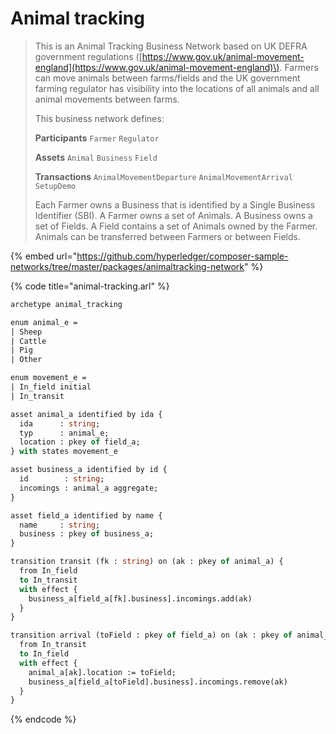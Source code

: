 # Animal tracking

> This is an Animal Tracking Business Network based on UK DEFRA government regulations \([https://www.gov.uk/animal-movement-england](https://www.gov.uk/animal-movement-england)\). Farmers can move animals between farms/fields and the UK government farming regulator has visibility into the locations of all animals and all animal movements between farms.
>
> This business network defines:
>
> **Participants** `Farmer` `Regulator`
>
> **Assets** `Animal` `Business` `Field`
>
> **Transactions** `AnimalMovementDeparture` `AnimalMovementArrival` `SetupDemo`
>
> Each Farmer owns a Business that is identified by a Single Business Identifier \(SBI\). A Farmer owns a set of Animals. A Business owns a set of Fields. A Field contains a set of Animals owned by the Farmer. Animals can be transferred between Farmers or between Fields.

{% embed url="https://github.com/hyperledger/composer-sample-networks/tree/master/packages/animaltracking-network" %}

{% code title="animal-tracking.arl" %}
```ocaml
archetype animal_tracking

enum animal_e =
| Sheep
| Cattle
| Pig
| Other

enum movement_e =
| In_field initial
| In_transit

asset animal_a identified by ida {
  ida      : string;
  typ      : animal_e;
  location : pkey of field_a;
} with states movement_e

asset business_a identified by id {
  id        : string;
  incomings : animal_a aggregate;
}

asset field_a identified by name {
  name     : string;
  business : pkey of business_a;
}

transition transit (fk : string) on (ak : pkey of animal_a) {
  from In_field
  to In_transit
  with effect {
    business_a[field_a[fk].business].incomings.add(ak)
  }
}

transition arrival (toField : pkey of field_a) on (ak : pkey of animal_a) {
  from In_transit
  to In_field
  with effect {
    animal_a[ak].location := toField;
    business_a[field_a[toField].business].incomings.remove(ak)
  }
}

```
{% endcode %}

